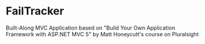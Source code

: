 # FailTracker
Built-Along MVC Application based on "Build Your Own Application Framework with ASP.NET MVC 5" by Matt Honeycutt's course on Pluralsight
